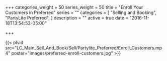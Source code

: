 +++
categories_weight = 50
series_weight = 50
title = "Enroll Your Customers in Preferred"
series = ""
categories = [
  "Selling and Booking",
  "PartyLite Preferred",
]
description = ""
active = true
date = "2016-11-18T13:54:53-05:00"

+++

{{< plvid src="LC_Main_Sell_And_Book/Sell/Partylite_Preferred/Enroll_Customers.mp4" poster="images/preferred-enroll-customers.jpg" >}}
